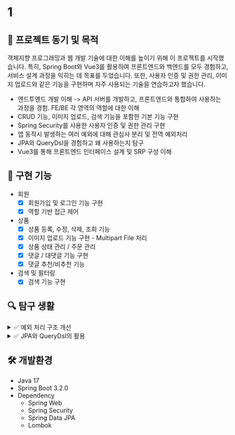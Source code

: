 # 1

<!-- 영상 -->
<!-- 문서 구성 -->

<!-- 🎯 프로젝트 동기 및 목적 -->
## 🎯 프로젝트 동기 및 목적
객체지향 프로그래밍과 웹 개발 기술에 대한 이해를 높이기 위해 이 프로젝트를 시작했습니다. 
특히, Spring Boot와 Vue3를 활용하여 프론트엔드와 백엔드를 모두 경험하고, 서비스 설계 과정을 익히는 데 목표를 두었습니다. 
또한, 사용자 인증 및 권한 관리, 이미지 업로드와 같은 기능을 구현하며 자주 사용되는 기술을 연습하고자 했습니다.

- 엔드투엔드 개발 이해 -> API 서버를 개발하고, 프론트엔드와 통합하여 사용하는 과정을 경험. FE/BE 각 영역의 역할에 대한 이해
- CRUD 기능, 이미지 업로드, 검색 기능을 포함한 기본 기능 구현
- Spring Security를 사용한 사용자 인증 및 권한 관리 구현
- 앱 동작시 발생하는 여러 예외에 대해 관심사 분리 및 전역 예외처리
- JPA와 QueryDsl을 경험하고 왜 사용하는지 탐구
- Vue3를 통해 프론트엔드 인터페이스 설계 및 SRP 구성 이해

<!-- ## 🧾 구현 기능 -->
## 🧾 구현 기능
- 회원
  - [x] 회원가입 및 로그인 기능 구현
  - [x] 역할 기반 접근 제어 

- 상품
  - [x] 상품 등록, 수정, 삭제, 조회 기능
  - [x] 이미지 업로드 기능 구현 - Multipart File 처리
  - [x] 상품 상태 관리 / 주문 관리 
  - [x] 댓글 / 대댓글 기능 구현
  - [x] 댓글 추천/비추천 기능

- 검색 및 필터링
   - [x] 검색 기능 구현

[//]: # (- 거래 기능)
[//]: # (- [ ] 상품 구매 요청 및 상태 업데이트 기능 &#40;예약, 거래 완료 등&#41;)

[//]: # (## 💡 진행하며 느낀점)

[//]: # (## 😔 아쉬운점 / 이후 개선사항)


<!-- ## 🔍 탐구와 개선 -->
## 🔍 탐구 생활
<details>
  <summary>
    ✅ 예외 처리 구조 개선
  </summary>

1. 예외 처리 구조 개선
- 기존에 코드 전반에 흩어져 있던 지저분한 예외 처리를 정리.
- 주요 예외를 커스텀 예외 클래스로 분리하여 책임 분리와 가독성을 개선.
- 예외를 처리하는 패키지 구조를 정리하여 유지보수를 용이하게 함.

2. ExceptionHandler 및 RestControllerAdvice 활용
- Spring의 @ExceptionHandler와 @RestControllerAdvice를 활용하여 글로벌 예외 처리 구현.
- 예외 처리 로직을 통합하여 중복 코드를 제거하고 응답 형식을 일관성 있게 구성.
- REST API 에러 응답을 표준화(HTTP 상태 코드 + 에러 메시지 + 추가 정보).

3. 구현 과정
- 프로젝트 내에서 발생 가능한 예외들을 정리.
- 예외들에 대해 각각의 커스텀 예외 클래스 작성.
- @RestControllerAdvice를 활용해 예외를 일괄 처리하는 글로벌 핸들러 구현.
- 프로젝트 내 공통 에러 응답.
- 기존 코드에 산재된 try-catch 블록을 제거하고 예외를 일관된 방식으로 처리.

4. 성과
- 예외 처리 로직의 가독성, 유지보수성, 확장성이 크게 향상.
- 개발 과정에서 예외 처리에 소요되는 시간 단축.
- API 호출 시 클라이언트가 에러를 더 명확히 이해할 수 있도록 응답이 개선됨.
</details>

<details>
  <summary>
    ✅ JPA와 QueryDsl의 활용
  </summary>

### JPA와 QueryDsl의 활용
기존 데이터베이스 접근 기술에서 JDBC를 사용한 DB 접근은 기본적인 CRUD 코드를 작성할 때도 복잡하고 반복적인 쿼리를 작성해야 하는 불편함이 있었다. 
또한, DB와 Java 객체의 패러다임 불일치 문제로 인해 비즈니스 로직과 데이터 접근 로직들이 뒤섞이는 문제가 발생했다.
이를 보완하기 위해 ORM 기술이 도입되었으며, 이번 프로젝트를 진행하는 동안 DB 접근 기술의 발전 흐름을 알아보고 정리한다.

#### 1. JDBC + Native Query 기반 접근
```java
public List<Item> getItems(String title, String seller) throws SQLException {
    String sql = "SELECT * FROM item WHERE title LIKE ? AND seller LIKE ?";
    
    Connection con = null;
    PreparedStatement pstmt = null;
    ResultSet rs = null;
    
    List<Item> items = new ArrayList<>();

    try {
        con = getConnection();
        pstmt = con.prepareStatement(sql);
        pstmt.setString(1, memberId);
        rs = pstmt.executeQuery();
        while (rs.next()) {
          Item item = new Item();
          item.setId(rs.getLong("id"));
          item.setTitle(rs.getString("title"));
          item.setSeller(rs.getString("seller"));
          items.add(item);
        }
    } catch (SQLException e) {
        log.error("db error", e);
        throw e;
    } finally {
        close(con, pstmt, rs);
    }
  }

private void close(Connection con, Statement stmt, ResultSet rs) {  
  // ... DB 커넥션을 종료하는 과정 ...  
}  
  
private Connection getConnection() throws SQLException {  
  // ... DB 커넥션을 얻는 과정 ...  
}  
```  
문제점
1. 단순 CRUD 작업에도 복잡한 긴 코드들이 반복적으로 나타난다.
2. 자그마한 수정에도 쿼리를 수정해야 할 필요가 생긴다. 즉, SQL 쿼리에 의존적이다.
3. DB 예외 처리를 위한 코드들이 비즈니스 로직으로 침범한다.
4. DB 데이터들을 가져와 단순 매핑만 했기 때문에 엔티티 즉, 객체에 대한 신뢰성이 떨어진다.
5. DB-객체 지향의 패러다임 불일치 문제가 발생한다.
6. 동적 쿼리의 작성이 매우 불편하다.
7. 문자열로 쿼리가 작성되므로 타입 안정성이 보장되지 않는다.


#### 2. JPA 도입과 JPQL

JPA(Java Persistence API)는 ORM(Object-Relational Mapping) 기술을 통해 SQL을 자동으로 생성하고,
객체 중심으로 데이터를 다룰 수 있도록 지원한다.

```java
@Repository
public class ItemJpaRepository {
  @PersistenceContext
  private EntityManager em;
  
  public List<Item> getItems(String title, String seller) {
    return em.createQuery(
                    "SELECT i FROM Item i WHERE i.title LIKE :title AND i.seller LIKE :seller", Item.class)
            .setParameter("title", "%" + title + "%")
            .setParameter("seller", "%" + seller + "%")
            .getResultList();
  }
}
```

해결
- JPA는 결과를 Entity에 매핑을 지원해 줌으로써 데이터-객체 간의 패러다임의 불일치문제를 해결한다. 
- 패러다임의 불일치 문제 해결을 통해 좀 더 객체 지향적으로 코드를 작성할 수 있게 해준다. 
- 복잡한 데이터 매핑 로직들이 제거되었다.

여전한 문제점
- JPQL로 변경되었으나, 쿼리가 여전히 문자열 기반으로 작성되기에 휴먼에러 가능성이 있다. 
- 여전히 동적 쿼리 작성이 불편하다.

#### 3. QueryDsl

QueryDsl은 동적 쿼리를 쉽게 지원하고 타입 안정성을 확보하는 라이브러리이다.

```java
@Repository
public class ItemQueryDslRepository {

    private final JPAQueryFactory queryFactory;

    public ItemQueryDslRepository(JPAQueryFactory queryFactory) {
        this.queryFactory = queryFactory;
    }

    public List<Item> getItems(String title, String seller) {
        return queryFactory
                .selectFrom(item)
                .where(
                        titleLike(title),
                        sellerLike(seller)
                )
                .orderBy(item.id.desc())
                .fetch();
    }

    private BooleanExpression titleLike(String title) {
        return title != null ? item.title.contains(title) : null;
    }

    private BooleanExpression sellerLike(String seller) {
        return seller != null ? item.seller.contains(seller) : null;
    }
}
```

해결
- 자바 코드를 통한 쿼리 작성으로 문법 오류/오타 등의 휴먼 에러를 컴파일 단계에서 확인, 타입 안정성을 높인다.
- 동적 쿼리를 편하게 작성할 수 있게 해준다.

#### 4. Spring Data JPA

JPA과 QueryDsl의 도입으로 Java DB 접근 기술에서 발생할 수 있는 문제점들을 다수 해결할 수 있었다.
하지만, 처음 문제점들중 두 가지가 남아있다.

1. 단순 CRUD 작업에도 복잡한 긴 코드들이 반복적으로 나타난다. >> 아직 미해결
2. 자그마한 수정에도 쿼리를 수정해야 할 필요가 생긴다. 즉, SQL 쿼리에 의존적이다. >> 아직 미해결
3. DB 예외 처리를 위한 코드들이 비즈니스 로직으로 침범한다. >> JPA의 도입으로 해결
4. DB 데이터들을 가져와 단순 매핑만 했기 때문에 엔티티 즉, 객체에 대한 신뢰성이 떨어진다. >> JPA의 도입으로 해결
5. DB-객체 지향의 패러다임 불일치 문제가 발생한다. >> JPA의 도입으로 해결
6. 동적 쿼리의 작성이 매우 불편하다. >> QueryDsl로 해결
7. 문자열로 쿼리가 작성되므로 타입 안정성이 보장되지 않는다. >> QueryDsl로 해결

Spring Data JPA는 Spring Framework의 프로젝트 중 하나로 JDBC와 JPA의 복잡한 설정을 간소화하며, 
기본적인 CRUD 코드를 자동적으로 생성한다. 
따라서, 프로젝트를 진행하면서 늘어나는 도메인들의 기본적이고 반복적인 CRUD 작성을 피할수 있어 중요한 쿼리들에 집중할 수 있도록 도와준다.

```java
public interface ItemRepository extends JpaRepository<Item, Long> {
}
```
Spring Data JPA는 위처럼 interface 선언만으로 기본적인 쿼리를 사용할 수 있게 해준다.

### 정리

이번 정리를 통해 JDBC → JPA + JPQL → QueryDSL로 발전해 나가면서,
각 단계에서의 불편함을 피부로 느끼면서 새로운 기술들이 어떤 문제를 해결하고 어떤 이점을 제공하는지를 이해할 수 있었다.


</details>

<!-- ERD 추가 -->

<!-- 🛠️ 개발환경 -->
## 🛠️ 개발환경
- Java 17
- Spring Boot 3.2.0
- Dependency
    - Spring Web
    - Spring Security
    - Spring Data JPA
    - Lombok
